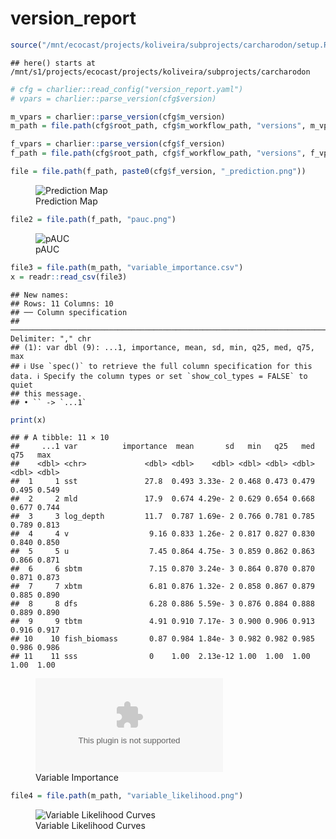 version_report
================

``` r
source("/mnt/ecocast/projects/koliveira/subprojects/carcharodon/setup.R")
```

    ## here() starts at /mnt/s1/projects/ecocast/projects/koliveira/subprojects/carcharodon

``` r
# cfg = charlier::read_config("version_report.yaml")
# vpars = charlier::parse_version(cfg$version)

m_vpars = charlier::parse_version(cfg$m_version)
m_path = file.path(cfg$root_path, cfg$m_workflow_path, "versions", m_vpars[["major"]], m_vpars[["minor"]], cfg$m_version)

f_vpars = charlier::parse_version(cfg$f_version)
f_path = file.path(cfg$root_path, cfg$f_workflow_path, "versions", f_vpars[["major"]], f_vpars[["minor"]], cfg$f_version)
```

``` r
file = file.path(f_path, paste0(cfg$f_version, "_prediction.png"))
```

<figure>
<img
src="/mnt/s1/projects/ecocast/projects/koliveira/subprojects/carcharodon/workflows/forecast_workflow/versions/v01/0100/v01.0100.01/v01.0100.01_prediction.png"
alt="Prediction Map" />
<figcaption aria-hidden="true">Prediction Map</figcaption>
</figure>

``` r
file2 = file.path(f_path, "pauc.png")
```

<figure>
<img
src="/mnt/s1/projects/ecocast/projects/koliveira/subprojects/carcharodon/workflows/forecast_workflow/versions/v01/0100/v01.0100.01/pauc.png"
alt="pAUC" />
<figcaption aria-hidden="true">pAUC</figcaption>
</figure>

``` r
file3 = file.path(m_path, "variable_importance.csv")
x = readr::read_csv(file3)
```

    ## New names:
    ## Rows: 11 Columns: 10
    ## ── Column specification
    ## ──────────────────────────────────────────────────────────────────────────────────────────────────────────────────────── Delimiter: "," chr
    ## (1): var dbl (9): ...1, importance, mean, sd, min, q25, med, q75, max
    ## ℹ Use `spec()` to retrieve the full column specification for this data. ℹ Specify the column types or set `show_col_types = FALSE` to quiet
    ## this message.
    ## • `` -> `...1`

``` r
print(x)
```

    ## # A tibble: 11 × 10
    ##     ...1 var          importance  mean       sd   min   q25   med   q75   max
    ##    <dbl> <chr>             <dbl> <dbl>    <dbl> <dbl> <dbl> <dbl> <dbl> <dbl>
    ##  1     1 sst               27.8  0.493 3.33e- 2 0.468 0.473 0.479 0.495 0.549
    ##  2     2 mld               17.9  0.674 4.29e- 2 0.629 0.654 0.668 0.677 0.744
    ##  3     3 log_depth         11.7  0.787 1.69e- 2 0.766 0.781 0.785 0.789 0.813
    ##  4     4 v                  9.16 0.833 1.26e- 2 0.817 0.827 0.830 0.840 0.850
    ##  5     5 u                  7.45 0.864 4.75e- 3 0.859 0.862 0.863 0.866 0.871
    ##  6     6 sbtm               7.15 0.870 3.24e- 3 0.864 0.870 0.870 0.871 0.873
    ##  7     7 xbtm               6.81 0.876 1.32e- 2 0.858 0.867 0.879 0.885 0.890
    ##  8     8 dfs                6.28 0.886 5.59e- 3 0.876 0.884 0.888 0.889 0.890
    ##  9     9 tbtm               4.91 0.910 7.17e- 3 0.900 0.906 0.913 0.916 0.917
    ## 10    10 fish_biomass       0.87 0.984 1.84e- 3 0.982 0.982 0.985 0.986 0.986
    ## 11    11 sss                0    1.00  2.13e-12 1.00  1.00  1.00  1.00  1.00

<figure>
<embed
src="/mnt/s1/projects/ecocast/projects/koliveira/subprojects/carcharodon/workflows/modeling_workflow/versions/v01/010/v01.010.01/variable_importance.csv" />
<figcaption aria-hidden="true">Variable Importance</figcaption>
</figure>

``` r
file4 = file.path(m_path, "variable_likelihood.png")
```

<figure>
<img
src="/mnt/s1/projects/ecocast/projects/koliveira/subprojects/carcharodon/workflows/modeling_workflow/versions/v01/010/v01.010.01/variable_likelihood.png"
alt="Variable Likelihood Curves" />
<figcaption aria-hidden="true">Variable Likelihood Curves</figcaption>
</figure>
